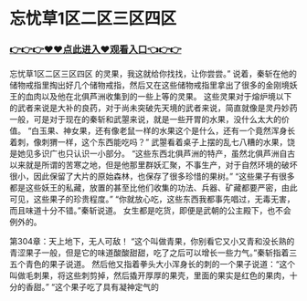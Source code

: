 # 忘忧草1区二区三区四区

### <a href="https://github.com/xinfue/dunp/issues/2">👉👉👉♥♥点此进入♥观看入口👈👉👉</a>

忘忧草1区二区三区四区
的灵果，我这就给你找找，让你尝尝。”
    说着，秦斩在他的储物戒指里掏出好几个储物戒指，然后又在这些储物戒指里拿出了很多的金刚境妖王的血肉以及他在北俱芦洲收集到的一些上等的灵果。
    这些灵果对于熔炉境以下的武者来说是大补的良药，对于尚未突破先天境的武者来说，简直就像是灵丹妙药一般，可是对于现在的秦斩和武曌来说，就是一些开胃的水果，没什么太大的价值。
    “白玉果、神女果，还有像老鼠一样的水果这个是什么，还有一个竟然浑身长着刺，像刺猬一样，这个东西能吃吗？”
    武曌看着桌子上摆的乱七八糟的水果，饶是她见多识广也只认识一小部分。
    “这些东西北俱芦洲的特产，虽然北俱芦洲自古以来就是所谓的苦寒之地，但是他那里群妖汇聚，不事生产，对于自然环境的破坏很小，因此保留了大片的原始森林，也保存了很多珍惜的果树。”
    “这些果子有很多都是这些妖王的私藏，放置的甚至比他们收集的功法、兵器、矿藏都要严密，由此可见，这些果子的珍贵程度。”
    “你就放心吃，这些东西我都事先唱过，无毒无害，而且味道十分不错。”秦斩说道。
    女生都是吃货，即便是武朝的公主殿下，也不会例外的。

第304章：天上地下，无人可敌！
    “这个叫做青果，你别看它又小又青和没长熟的青涩果子一般，但是它的味道酸酸甜甜，吃了之后可以增长一些力气。”秦斩指着三五个青色的果子说道。
    然后他又指着拳头大小浑身长的刺的一个果子说道：“这个叫做毛刺果，将这些刺剪掉，然后撬开厚厚的果壳，里面的果实是红色的果肉，十分的香甜。”
    “这个果子吃了具有凝神定气的
